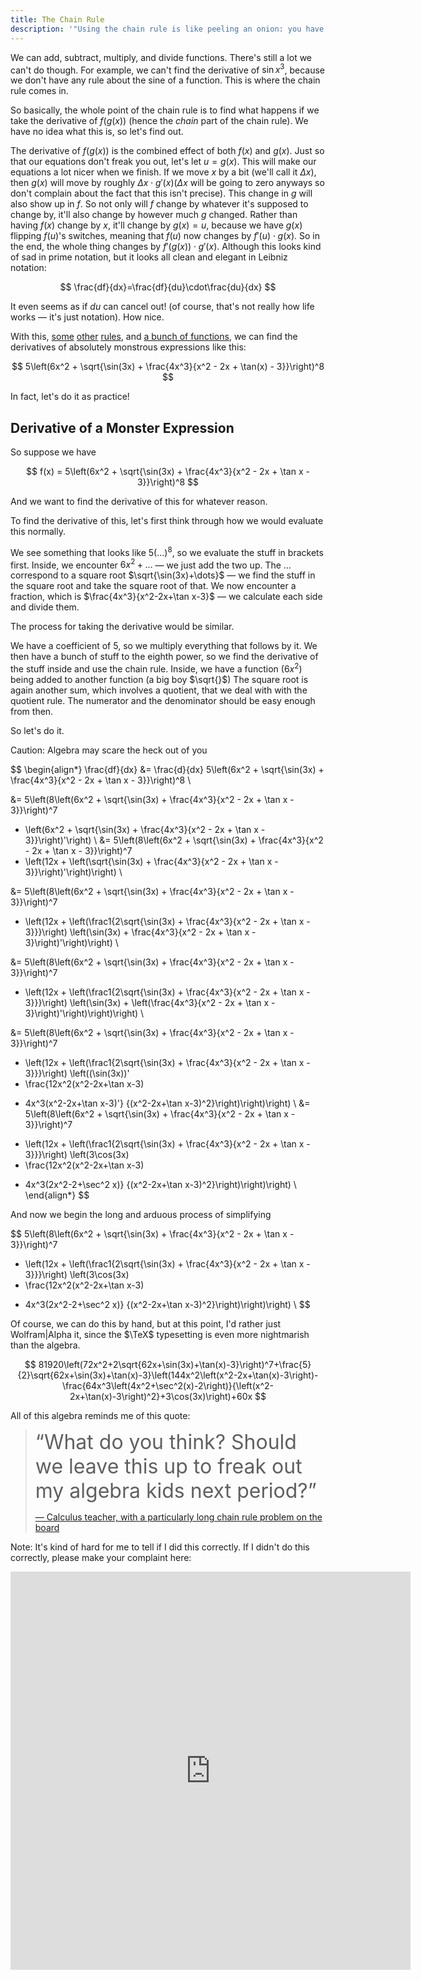 ```yaml
---
title: The Chain Rule
description: '"Using the chain rule is like peeling an onion: you have to deal with each layer at a time, and if it is too big you will start crying."'
---
```


We can add, subtract, multiply, and divide functions. There's still a lot we can't do though. For example, we can't find the derivative of $\sin x^3$, because we don't have any rule about the sine of a function. This is where the chain rule comes in.

So basically, the whole point of the chain rule is to find what happens if we take the derivative of $f(g(x))$ (hence the *chain* part of the chain rule). We have no idea what this is, so let's find out.

The derivative of $f(g(x))$​ is the combined effect of both $f(x)$​ and $g(x)$​. Just so that our equations don't freak you out, let's let $u=g(x)$​. This will make our equations a lot nicer when we finish. If we move $x$​ by a bit (we'll call it $\Delta x$​), then $g(x)$​ will move by roughly $\Delta x\cdot g'(x)$​ ($\Delta x$​ will be going to zero anyways so don't complain about the fact that this isn't precise). This change in $g$​ will also show up in $f$​. So not only will $f$​ change by whatever it's supposed to change by, it'll also change by however much $g$​ changed. Rather than having $f(x)$​ change by $x$​, it'll change by $g(x)=u$​, because we have $g(x)$​ flipping $f(u)$​'s switches, meaning that $f(u)$​ now changes by $f'(u)\cdot g(x)$​. So in the end, the whole thing changes by $f'(g(x))\cdot g'(x)$​. Although this looks kind of sad in prime notation, but it looks all clean and elegant in Leibniz notation:

$$
\frac{df}{dx}=\frac{df}{du}\cdot\frac{du}{dx}
$$

It even seems as if $du$​ can cancel out! (of course, that's not really how life works — it's just notation). How nice.

With this, [some](../unit1-the-derivative/calculating-derivatives) [other](./product-rule) [rules](./quotient-rule), and [a bunch of functions](../derivatives-of-functions), we can find the derivatives of absolutely monstrous expressions like this:

$$
5\left(6x^2 + \sqrt{\sin(3x) + \frac{4x^3}{x^2 - 2x + \tan(x) - 3}}\right)^8
$$

In fact, let's do it as practice!

## Derivative of a Monster Expression

So suppose we have

$$
f(x) = 5\left(6x^2 + \sqrt{\sin(3x) + \frac{4x^3}{x^2 - 2x + \tan x - 3}}\right)^8
$$

And we want to find the derivative of this for whatever reason.

To find the derivative of this, let's first think through how we would evaluate this normally.

We see something that looks like $5(\dots)^8$​, so we evaluate the stuff in brackets first. Inside, we encounter $6x^2+\dots$ — we just add the two up. The $\dots$ correspond to a square root $\sqrt{\sin(3x)+\dots}$ — we find the stuff in the square root and take the square root of that. We now encounter a fraction, which is $\frac{4x^3}{x^2-2x+\tan x-3}$ — we calculate each side and divide them.

The process for taking the derivative would be similar.

We have a coefficient of 5, so we multiply everything that follows by it. We then have a bunch of stuff to the eighth power, so we find the derivative of the stuff inside and use the chain rule. Inside, we have a function ($6x^2$) being added to another function (a big boy $\sqrt{}$) The square root is again another sum, which involves a quotient, that we deal with with the quotient rule. The numerator and the denominator should be easy enough from then.

So let's do it.

Caution: Algebra may scare the heck out of you

$$
\begin{align*}
\frac{df}{dx} 
&= \frac{d}{dx} 5\left(6x^2 + \sqrt{\sin(3x) + \frac{4x^3}{x^2 - 2x + \tan x - 3}}\right)^8 \\

&= 5\left(8\left(6x^2 + \sqrt{\sin(3x) + \frac{4x^3}{x^2 - 2x + \tan x - 3}}\right)^7 
 + \left(6x^2 + \sqrt{\sin(3x) + \frac{4x^3}{x^2 - 2x + \tan x - 3}}\right)'\right) \\
&= 5\left(8\left(6x^2 + \sqrt{\sin(3x) + \frac{4x^3}{x^2 - 2x + \tan x - 3}}\right)^7 
 + \left(12x + \left(\sqrt{\sin(3x) + \frac{4x^3}{x^2 - 2x + \tan x - 3}}\right)'\right)\right) \\
 
&= 5\left(8\left(6x^2 + \sqrt{\sin(3x) + \frac{4x^3}{x^2 - 2x + \tan x - 3}}\right)^7 
 + \left(12x + \left(\frac1{2\sqrt{\sin(3x) + \frac{4x^3}{x^2 - 2x + \tan x - 3}}}\right)
 \left(\sin(3x) + \frac{4x^3}{x^2 - 2x + \tan x - 3}\right)'\right)\right) \\
 
&= 5\left(8\left(6x^2 + \sqrt{\sin(3x) + \frac{4x^3}{x^2 - 2x + \tan x - 3}}\right)^7 
 + \left(12x + \left(\frac1{2\sqrt{\sin(3x) + \frac{4x^3}{x^2 - 2x + \tan x - 3}}}\right)
 \left(\sin(3x) + \left(\frac{4x^3}{x^2 - 2x + \tan x - 3}\right)'\right)\right)\right) \\
 
&= 5\left(8\left(6x^2 + \sqrt{\sin(3x) + \frac{4x^3}{x^2 - 2x + \tan x - 3}}\right)^7 
 + \left(12x + \left(\frac1{2\sqrt{\sin(3x) + \frac{4x^3}{x^2 - 2x + \tan x - 3}}}\right)
 \left((\sin(3x))'
 + \frac{12x^2(x^2-2x+\tan x-3)
 - 4x^3(x^2-2x+\tan x-3)'}
 {(x^2-2x+\tan x-3)^2}\right)\right)\right) \\
&= 5\left(8\left(6x^2 + \sqrt{\sin(3x) + \frac{4x^3}{x^2 - 2x + \tan x - 3}}\right)^7 
 + \left(12x + \left(\frac1{2\sqrt{\sin(3x) + \frac{4x^3}{x^2 - 2x + \tan x - 3}}}\right)
 \left(3\cos(3x)
 + \frac{12x^2(x^2-2x+\tan x-3)
 - 4x^3(2x^2-2+\sec^2 x)}
 {(x^2-2x+\tan x-3)^2}\right)\right)\right) \\
\end{align*}
$$

And now we begin the long and arduous process of simplifying

$$
5\left(8\left(6x^2 + \sqrt{\sin(3x) + \frac{4x^3}{x^2 - 2x + \tan x - 3}}\right)^7 
 + \left(12x + \left(\frac1{2\sqrt{\sin(3x) + \frac{4x^3}{x^2 - 2x + \tan x - 3}}}\right)
 \left(3\cos(3x)
 + \frac{12x^2(x^2-2x+\tan x-3)
 - 4x^3(2x^2-2+\sec^2 x)}
 {(x^2-2x+\tan x-3)^2}\right)\right)\right) \\
$$

Of course, we can do this by hand, but at this point, I'd rather just Wolfram\|Alpha it, since the $\TeX$ typesetting is even more nightmarish than the algebra.

$$
81920\left(72x^2+2\sqrt{62x+\sin(3x)+\tan(x)-3}\right)^7+\frac{5}{2}\sqrt{62x+\sin(3x)+\tan(x)-3}\left(144x^2\left(x^2-2x+\tan(x)-3\right)-\frac{64x^3\left(4x^2+\sec^2(x)-2\right)}{\left(x^2-2x+\tan(x)-3\right)^2}+3\cos(3x)\right)+60x
$$

All of this algebra reminds me of this quote:

> <span style="font-size: xx-large">“What do you think? Should we leave this up to freak out my algebra kids next period?”</span>
>
> [— Calculus teacher, with a particularly long chain rule problem on the board](https://mathprofessorquotes.com/post/643311134854774784/what-do-you-think-should-we-leave-this-up-to)

Note: It's kind of hard for me to tell if I did this correctly. If I didn't do this correctly, please make your complaint here:

<iframe src="https://docs.google.com/forms/d/e/1FAIpQLSeBZf9CggbKeJ4wL8Jg45VpVej-q75eVVr2EZ7YWUvFG_vb7A/viewform?embedded=true" width="640" height="637" frameborder="0" marginheight="0" marginwidth="0">Loading…</iframe>

